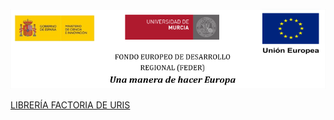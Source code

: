 ![](./img/logos_feder.png)

[LIBRERÍA FACTORIA DE URIS](https://github.com/HerculesCRUE/ib-uris-generator)